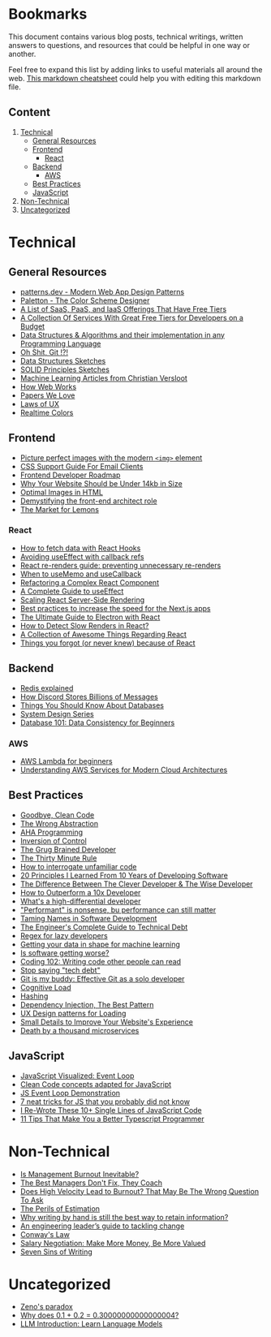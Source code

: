 # Bookmarks

This document contains various blog posts, technical writings, written answers to questions, and resources that could be helpful in one way or another.

Feel free to expand this list by adding links to useful materials all around the web. [This markdown cheatsheet](https://github.com/adam-p/markdown-here/wiki/Markdown-Cheatsheet) could help you with editing this markdown file.

## Content

1) [Technical](#technical)
   * [General Resources](#general-resources)
   * [Frontend](#frontend)
     * [React](#react)
   * [Backend](#backend)
     * [AWS](#aws)
   * [Best Practices](#best-practices)
   * [JavaScript](#javascript)
2) [Non-Technical](#non-technical)
3) [Uncategorized](#uncategorized)

Technical
======

## General Resources

* [patterns.dev - Modern Web App Design Patterns](https://www.patterns.dev/)
* [Paletton - The Color Scheme Designer](https://paletton.com/#uid=50X0u0kcglL4Zvw8Eq6eXhmkwen)
* [A List of SaaS, PaaS, and IaaS Offerings That Have Free Tiers](https://github.com/ripienaar/free-for-dev)
* [A Collection Of Services With Great Free Tiers for Developers on a Budget](https://github.com/255kb/stack-on-a-budget)
* [Data Structures & Algorithms and their implementation in any Programming Language](https://the-algorithms.com/)
* [Oh Shit, Git !?!](https://ohshitgit.com/)
* [Data Structures Sketches](https://okso.app/showcase/data-structures)
* [SOLID Principles Sketches](https://okso.app/showcase/solid)
* [Machine Learning Articles from Christian Versloot](https://github.com/christianversloot/machine-learning-articles)
* [How Web Works](https://github.com/vasanthk/how-web-works)
* [Papers We Love](https://github.com/papers-we-love/papers-we-love)
* [Laws of UX](https://lawsofux.com/)
* [Realtime Colors](https://realtimecolors.com/?colors=000000-ffffff-ff0020-ebf1ff-d41d6d)

## Frontend

* [Picture perfect images with the modern `<img>` element](https://stackoverflow.blog/2022/03/28/picture-perfect-images-with-the-modern-element/)
* [CSS Support Guide For Email Clients](https://www.campaignmonitor.com/css/style-element/style-in-head/)
* [Frontend Developer Roadmap](https://roadmap.sh/frontend)
* [Why Your Website Should be Under 14kb in Size](https://dev.to/shadowfaxrodeo/why-your-website-should-be-under-14kb-in-size-398n)
* [Optimal Images in HTML](https://dev.to/builderio/optimal-images-in-html-5bg9)
* [Demystifying the front-end architect role](https://leaddev.com/team/demystifying-front-end-architect-role)
* [The Market for Lemons](https://infrequently.org/2023/02/the-market-for-lemons/)

### React

* [How to fetch data with React Hooks](https://www.robinwieruch.de/react-hooks-fetch-data/)
* [Avoiding useEffect with callback refs](https://tkdodo.eu/blog/avoiding-use-effect-with-callback-refs)
* [React re-renders guide: preventing unnecessary re-renders](https://dev.to/adevnadia/react-re-renders-guide-preventing-unnecessary-re-renders-21dm)
* [When to useMemo and useCallback](https://kentcdodds.com/blog/usememo-and-usecallback)
* [Refactoring a Complex React Component](https://levelup.gitconnected.com/refactoring-a-complex-react-component-5-best-practices-to-write-efficient-and-readable-components-b0d06f4f22b4)
* [A Complete Guide to useEffect](https://overreacted.io/a-complete-guide-to-useeffect/#moving-functions-inside-effects)
* [Scaling React Server-Side Rendering](https://arkwright.github.io/scaling-react-server-side-rendering.html)
* [Best practices to increase the speed for the Next.js apps](https://stackoverflow.blog/2022/03/30/best-practices-to-increase-the-speed-for-next-js-apps/)
* [The Ultimate Guide to Electron with React](https://medium.com/folkdevelopers/the-ultimate-guide-to-electron-with-react-8df8d73f4c97)
* [How to Detect Slow Renders in React?](https://alexsidorenko.com/blog/react-performance-slow-renders/)
* [A Collection of Awesome Things Regarding React](https://github.com/enaqx/awesome-react)
* [Things you forgot (or never knew) because of React](https://joshcollinsworth.com/blog/antiquated-react)
  
## Backend

* [Redis explained](https://architecturenotes.co/redis/)
* [How Discord Stores Billions of Messages](https://discord.com/blog/how-discord-stores-billions-of-messages)
* [Things You Should Know About Databases](https://architecturenotes.co/things-you-should-know-about-databases/)
* [System Design Series](https://dev.to/karanpratapsingh/series/19332)
* [Database 101: Data Consistency for Beginners](https://dev.to/danielhe4rt/database-101-why-so-interesting-1344)

### AWS

* [AWS Lambda for beginners](https://medium.com/geekculture/aws-lambda-for-dummies-serverless-computing-on-the-cloud-a9fb3ca95427)
* [Understanding AWS Services for Modern Cloud Architectures](https://dev.to/bascodes/understanding-aws-services-for-modern-cloud-architectures-kn3)

## Best Practices

* [Goodbye, Clean Code](https://overreacted.io/goodbye-clean-code/)
* [The Wrong Abstraction](https://sandimetz.com/blog/2016/1/20/the-wrong-abstraction)
* [AHA Programming](https://kentcdodds.com/blog/aha-programming)
* [Inversion of Control](https://kentcdodds.com/blog/inversion-of-control)
* [The Grug Brained Developer](https://grugbrain.dev/)
* [The Thirty Minute Rule](https://daniel.feldroy.com/posts/thirty-minute-rule)
* [How to interrogate unfamiliar code](https://stackoverflow.blog/2022/08/15/how-to-interrogate-unfamiliar-code/)
* [20 Principles I Learned From 10 Years of Developing Software](https://dev.to/ondrejsevcik/20-principles-i-learned-from-10-years-of-developing-software-5354)
* [The Difference Between The Clever Developer & The Wise Developer](https://itnext.io/the-difference-between-the-clever-developer-the-wise-developer-a0edd9d8a692)
* [How to Outperform a 10x Developer](https://betterprogramming.pub/how-to-outperform-a-10x-developer-fa1132807934)
* [What's a high-differential developer](https://medium.com/@hayavuk/whats-a-high-differential-developer-2fc42e2ee6a3)
* ["Performant" is nonsense, bu performance can still matter](https://stackoverflow.blog/2022/11/17/performant-is-nonsense-but-performance-can-still-matter/)
* [Taming Names in Software Development](https://www.simplethread.com/taming-names-in-software-development/)
* [The Engineer's Complete Guide to Technical Debt](https://dev.to/alexomeyer/the-engineers-complete-guide-to-technical-debt-18gn)
* [Regex for lazy developers](https://dev.to/sineni/regex-for-lazy-developers-cg1)
* [Getting your data in shape for machine learning](https://stackoverflow.blog/2023/01/04/getting-your-data-in-shape-for-machine-learning/)
* [Is software getting worse?](https://stackoverflow.blog/2023/01/30/is-software-getting-worse/)
* [Coding 102: Writing code other people can read](https://stackoverflow.blog/2023/02/13/coding-102-writing-code-other-people-can-read/?utm_source=Iterable&utm_medium=email&utm_campaign=the_overflow_newsletter)
* [Stop saying "tech debt"](https://stackoverflow.blog/2023/02/27/stop-saying-technical-debt/)
* [Git is my buddy: Effective Git as a solo developer](https://mikkel.ca/blog/git-is-my-buddy-effective-solo-developer/)
* [Cognitive Load](https://github.com/zakirullin/cognitive-load)
* [Hashing](https://samwho.dev/hashing/)
* [Dependency Injection, The Best Pattern](https://www.youtube.com/watch?v=J1f5b4vcxCQ)
* [UX Design patterns for Loading](https://pencilandpaper.io/articles/ux-pattern-analysis-loading-feedback/)
* [Small Details to Improve Your Website's Experience](https://dev.to/alvaromontoro/small-details-to-improve-your-websites-experience-hio)
* [Death by a thousand microservices](https://renegadeotter.com/2023/09/10/death-by-a-thousand-microservices.html)

## JavaScript

* [JavaScript Visualized: Event Loop](https://dev.to/lydiahallie/javascript-visualized-event-loop-3dif)
* [Clean Code concepts adapted for JavaScript](https://github.com/ryanmcdermott/clean-code-javascript)
* [JS Event Loop Demonstration](http://latentflip.com/loupe)
* [7 neat tricks for JS that you probably did not know](https://dev.to/ruppysuppy/7-neat-tricks-for-js-that-you-probably-did-not-know-358d)
* [I Re-Wrote These 10+ Single Lines of JavaScript Code](https://dev.to/rida/i-re-wrote-these-10-single-lines-of-javascript-code-the-team-lead-praised-the-code-for-being-elegant-ec)
* [11 Tips That Make You a Better Typescript Programmer](https://dev.to/zenstack/11-tips-that-help-you-become-a-better-typescript-programmer-4ca1)

Non-Technical
======

* [Is Management Burnout Inevitable?](https://marcorogers.com/blog/is-management-burnout-inevitable)
* [The Best Managers Don't Fix, They Coach](https://review.firstround.com/the-best-managers-dont-fix,-they-coach-four-tools-to-add-to-your-toolkit)
* [Does High Velocity Lead to Burnout? That May Be The Wrong Question To Ask](https://stackoverflow.blog/2022/08/22/does-high-velocity-lead-to-burnout-that-may-be-the-wrong-question-to-ask/)
* [The Perils of Estimation](https://dannorth.net/2009/07/01/the-perils-of-estimation/)
* [Why writing by hand is still the best way to retain information?](https://stackoverflow.blog/2022/11/23/why-writing-by-hand-is-still-the-best-way-to-retain-information/)
* [An engineering leader’s guide to tackling change](https://leaddev.com/team/engineering-leaders-guide-tackling-change)
* [Conway's Law](https://martinfowler.com/bliki/ConwaysLaw.html)
* [Salary Negotiation: Make More Money, Be More Valued](https://www.kalzumeus.com/2012/01/23/salary-negotiation/)
* [Seven Sins of Writing](https://www.hamilton.edu/academics/centers/writing/seven-sins-of-writing)

Uncategorized
======

* [Zeno's paradox](https://joeldavidhamkins.substack.com/p/zenos-paradox)
* [Why does 0.1 + 0.2 = 0.30000000000000004?](https://jvns.ca/blog/2023/02/08/why-does-0-1-plus-0-2-equal-0-30000000000000004/)
* [LLM Introduction: Learn Language Models](https://gist.github.com/yasarsa/3565fcceacaaa5658a7907cdca220b17)
